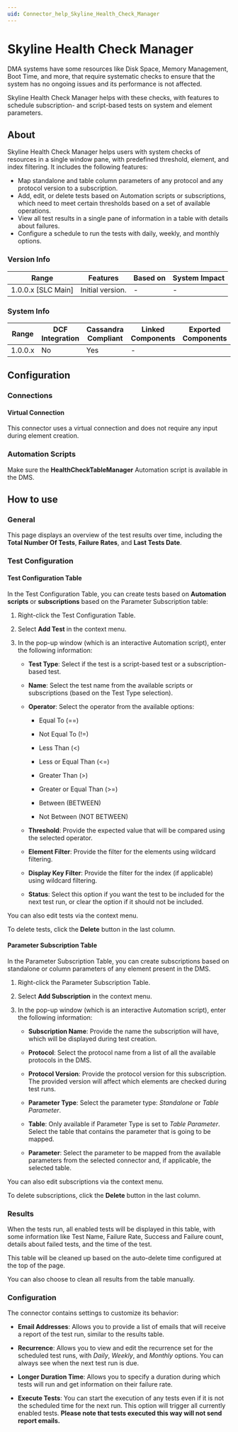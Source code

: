 ```yaml
---
uid: Connector_help_Skyline_Health_Check_Manager
---
```


# Skyline Health Check Manager

DMA systems have some resources like Disk Space, Memory Management, Boot Time, and more, that require systematic checks to ensure that the system has no ongoing issues and its performance is not affected.

Skyline Health Check Manager helps with these checks, with features to schedule subscription- and script-based tests on system and element parameters.

## About

Skyline Health Check Manager helps users with system checks of resources in a single window pane, with predefined threshold, element, and index filtering. It includes the following features:

- Map standalone and table column parameters of any protocol and any protocol version to a subscription.
- Add, edit, or delete tests based on Automation scripts or subscriptions, which need to meet certain thresholds based on a set of available operations.
- View all test results in a single pane of information in a table with details about failures.
- Configure a schedule to run the tests with daily, weekly, and monthly options.

### Version Info

| Range              | Features         | Based on | System Impact |
|--------------------|------------------|----------|---------------|
| 1.0.0.x [SLC Main] | Initial version. | -        | -             |

### System Info

| Range   | DCF Integration | Cassandra Compliant | Linked Components | Exported Components |
|---------|-----------------|---------------------|-------------------|---------------------|
| 1.0.0.x | No              | Yes                 | -                 |                     |

## Configuration

### Connections

#### Virtual Connection

This connector uses a virtual connection and does not require any input during element creation.

### Automation Scripts

Make sure the **HealthCheckTableManager** Automation script is available in the DMS.

## How to use

### General

This page displays an overview of the test results over time, including the **Total Number Of Tests**, **Failure Rates**, and **Last Tests Date**.

### Test Configuration

#### Test Configuration Table

In the Test Configuration Table, you can create tests based on **Automation scripts** or **subscriptions** based on the Parameter Subscription table:

1. Right-click the Test Configuration Table.

1. Select **Add Test** in the context menu.

1. In the pop-up window (which is an interactive Automation script), enter the following information:

   - **Test Type**: Select if the test is a script-based test or a subscription-based test.

   - **Name**: Select the test name from the available scripts or subscriptions (based on the Test Type selection).

   - **Operator**: Select the operator from the available options:

     - Equal To (==)

     - Not Equal To (!=)

     - Less Than (<)

     - Less or Equal Than (<=)

     - Greater Than (>)

     - Greater or Equal Than (>=)

     - Between (BETWEEN)

     - Not Between (NOT BETWEEN)

   - **Threshold**: Provide the expected value that will be compared using the selected operator.

   - **Element Filter**: Provide the filter for the elements using wildcard filtering.

   - **Display Key Filter**: Provide the filter for the index (if applicable) using wildcard filtering.

   - **Status**: Select this option if you want the test to be included for the next test run, or clear the option if it should not be included.

You can also edit tests via the context menu.

To delete tests, click the **Delete** button in the last column.

#### Parameter Subscription Table

In the Parameter Subscription Table, you can create subscriptions based on standalone or column parameters of any element present in the DMS.

1. Right-click the Parameter Subscription Table.

1. Select **Add Subscription** in the context menu.

1. In the pop-up window (which is an interactive Automation script), enter the following information:

   - **Subscription Name**: Provide the name the subscription will have, which will be displayed during test creation.

   - **Protocol**: Select the protocol name from a list of all the available protocols in the DMS.

   - **Protocol Version**: Provide the protocol version for this subscription. The provided version will affect which elements are checked during test runs.

   - **Parameter Type**: Select the parameter type: *Standalone* or *Table Parameter*.

   - **Table**: Only available if Parameter Type is set to *Table Parameter*. Select the table that contains the parameter that is going to be mapped.

   - **Parameter**: Select the parameter to be mapped from the available parameters from the selected connector and, if applicable, the selected table.

You can also edit subscriptions via the context menu.

To delete subscriptions, click the **Delete** button in the last column.

### Results

When the tests run, all enabled tests will be displayed in this table, with some information like Test Name, Failure Rate, Success and Failure count, details about failed tests, and the time of the test.

This table will be cleaned up based on the auto-delete time configured at the top of the page.

You can also choose to clean all results from the table manually.

### Configuration

The connector contains settings to customize its behavior:

- **Email Addresses**: Allows you to provide a list of emails that will receive a report of the test run, similar to the results table.

- **Recurrence**: Allows you to view and edit the recurrence set for the scheduled test runs, with *Daily*, *Weekly*, and *Monthly* options. You can always see when the next test run is due.

- **Longer Duration Time**: Allows you to specify a duration during which tests will run and get information on their failure rate.

- **Execute Tests**: You can start the execution of any tests even if it is not the scheduled time for the next run. This option will trigger all currently enabled tests. **Please note that tests executed this way will not send report emails.**
